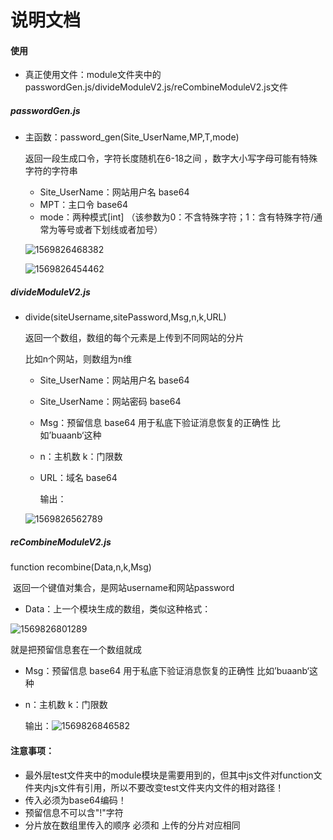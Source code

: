 # 说明文档

#### 使用

- 真正使用文件：module文件夹中的passwordGen.js/divideModuleV2.js/reCombineModuleV2.js文件

##### passwordGen.js

- 主函数：password_gen(Site_UserName,MP,T,mode)

  返回一段生成口令，字符长度随机在6-18之间 ，数字大小写字母可能有特殊字符的字符串

  - Site_UserName：网站用户名  base64
  - MPT：主口令 base64
  - mode：两种模式[int] （该参数为0：不含特殊字符；1：含有特殊字符/通常为等号或者下划线或者加号）

  ![1569826468382](\assets\1569826468382.png)

  ![1569826454462](\assets\1569826454462.png)

##### divideModuleV2.js

- divide(siteUsername,sitePassword,Msg,n,k,URL)

  返回一个数组，数组的每个元素是上传到不同网站的分片

  比如n个网站，则数组为n维

  - Site_UserName：网站用户名  base64

  - Site_UserName：网站密码 base64

  - Msg：预留信息 base64 用于私底下验证消息恢复的正确性 比如’buaanb‘这种

  - n：主机数 k：门限数

  - URL：域名 base64

    输出：

  ![1569826562789](\assets\1569826562789.png)

  
##### reCombineModuleV2.js

function recombine(Data,n,k,Msg)

  ​	返回一个键值对集合，是网站username和网站password

- Data：上一个模块生成的数组，类似这种格式：

![1569826801289](\assets\1569826801289.png) 

就是把预留信息套在一个数组就成

  - Msg：预留信息 base64 用于私底下验证消息恢复的正确性 比如’buaanb‘这种

  - n：主机数 k：门限数

    输出：![1569826846582](\assets\1569826846582.png)


#### 注意事项：

- 最外层test文件夹中的module模块是需要用到的，但其中js文件对function文件夹内js文件有引用，所以不要改变test文件夹内文件的相对路径！
- 传入必须为base64编码！
- 预留信息不可以含"!"字符
- 分片放在数组里传入的顺序 必须和 上传的分片对应相同


